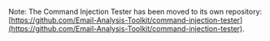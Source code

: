 Note: The Command Injection Tester has been moved to its own repository: [https://github.com/Email-Analysis-Toolkit/command-injection-tester](https://github.com/Email-Analysis-Toolkit/command-injection-tester).
